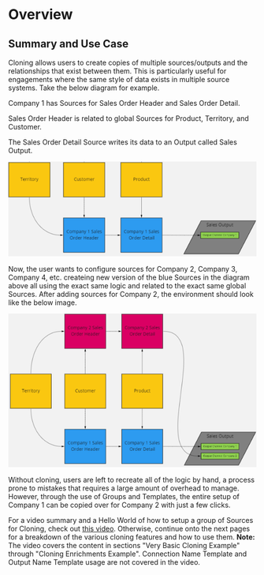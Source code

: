 # Overview

## Summary and Use Case

Cloning allows users to create copies of multiple sources/outputs and the relationships that exist between them. This is particularly useful for engagements where the same style of data exists in multiple source systems. Take the below diagram for example.&#x20;

Company 1 has Sources for Sales Order Header and Sales Order Detail.&#x20;

Sales Order Header is related to global Sources for Product, Territory, and Customer.&#x20;

The Sales Order Detail Source writes its data to an Output called Sales Output.

![Company 1 Setup](<../../.gitbook/assets/image (382) (1).png>)

Now, the user wants to configure sources for Company 2, Company 3, Company 4, etc. createing new version of the blue Sources in the diagram above all using the exact same logic and related to the exact same global Sources. After adding sources for Company 2, the environment should look like the below image.

![A setup with Company 1 & 2](<../../.gitbook/assets/image (386) (1) (1).png>)

Without cloning, users are left to recreate all of the logic by hand, a process prone to mistakes that requires a large amount of overhead to manage. However, through the use of Groups and Templates, the entire setup of Company 1 can be copied over for Company 2 with just a few clicks.



For a video summary and a Hello World of how to setup a group of Sources for Cloning, check out [this video](https://www.youtube.com/watch?v=1bX6t-aDkNU\&list=PLFI3u1fSVqjHWR\_pv2gBbZdP-USorY8jw\&index=24). Otherwise, continue onto the next pages for a breakdown of the various cloning features and how to use them. **Note:** The video covers the content in sections "Very Basic Cloning Example" through "Cloning Enrichments Example". Connection Name Template and Output Name Template usage are not covered in the video.&#x20;
